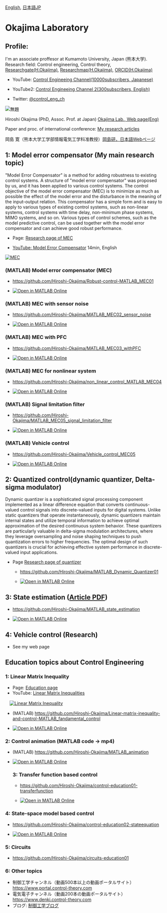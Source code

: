 [English](https://github.com/Hiroshi-Okajima), [日本語JP](https://github.com/Hiroshi-Okajima/Profile-Japanese)

# Okajima Laboratory

## Profile: 

I'm an associate proffesor at Kumamoto University, Japan (熊本大学). Research field: Control engineering, Control theory, [Researchgate(H.Okajima)](https://www.researchgate.net/profile/Hiroshi-Okajima), [Researchmap(H.Okajima)](https://researchmap.jp/read0203288?lang=en), [ORCID(H.Okajima)](https://orcid.org/0000-0001-7621-7482)

- YouTube: [Control Engineeing Channel(10000subscribers, Japanese)](https://www.youtube.com/c/ControlEngineeringChannel/videos)

- YouTube2: [Control Engineeing Channel 2(300subscribers, English)](https://www.youtube.com/@ControlEngineeringCh/videos)

- Twitter: [@control_eng_ch](https://twitter.com/control_eng_ch)

![無題](https://user-images.githubusercontent.com/112537733/188295382-7b3892e7-38ec-4fc6-93e2-f9d575c0926c.jpg)

Hiroshi Okajima (PhD, Assoc. Prof. at Japan) [Okajima Lab., Web page(Eng)](https://www.control-theory.com/en)

Paper and proc. of international conference: [My research articles](https://www.control-theory.com/en/research-achievements) 

岡島 寛（熊本大学工学部情報電気工学科准教授）[岡島研，日本語Webページ](https://www.control-theory.com)

## 1: Model error compensator (My main research topic)

"Model Error Compensator" is a method for adding robustness to existing control systems. A structure of "model error compensator" was proposed by us, and it has been applied to various control systems. The control objective of the model error compensator (MEC) is to minimize as much as possible the effect of the model error and the disturbance in the meaning of the input-output relation. This compensator has a simple form and is easy to apply to various types of existing control systems, such as non-linear systems, control systems with time delay, non-minimum phase systems, MIMO systems, and so on. Various types of control schemes, such as the model predictive control, can be used together with the model error compensator and can achieve good robust performance. 

- Page: [Research page of MEC](https://www.control-theory.com/en/rt-model-error-compensator)

- [YouTube: Model Error Compensator](https://youtu.be/UbEQD22V20c?si=fTFpegjDsDgVg74e) 14min, English
 
[![MEC](https://github.com/user-attachments/assets/1b70efcd-2898-47f0-8ccb-493d5baf186d)](https://youtu.be/UbEQD22V20c?si=fTFpegjDsDgVg74e)

### (MATLAB) Model error compensator (MEC)
 - https://github.com/Hiroshi-Okajima/Robust-control-MATLAB_MEC01

 - [![Open in MATLAB Online](https://www.mathworks.com/images/responsive/global/open-in-matlab-online.svg)](https://matlab.mathworks.com/open/github/v1?repo=Hiroshi-Okajima/Robust-control-MATLAB_MEC01)

### (MATLAB) MEC with sensor noise 

- https://github.com/Hiroshi-Okajima/MATLAB_MEC02_sensor_noise

- [![Open in MATLAB Online](https://www.mathworks.com/images/responsive/global/open-in-matlab-online.svg)](https://matlab.mathworks.com/open/github/v1?repo=Hiroshi-Okajima/MATLAB_MEC02_sensor_noise)
  
### (MATLAB) MEC with PFC 
- https://github.com/Hiroshi-Okajima/MATLAB_MEC03_withPFC

- [![Open in MATLAB Online](https://www.mathworks.com/images/responsive/global/open-in-matlab-online.svg)](https://matlab.mathworks.com/open/github/v1?repo=Hiroshi-Okajima/MATLAB_MEC03_withPFC)
  
### (MATLAB) MEC for nonlinear system 

- https://github.com/Hiroshi-Okajima/non_linear_control_MATLAB_MEC04
  
- [![Open in MATLAB Online](https://www.mathworks.com/images/responsive/global/open-in-matlab-online.svg)](https://matlab.mathworks.com/open/github/v1?repo=Hiroshi-Okajima/non_linear_control_MATLAB_MEC04)
  
### (MATLAB) Signal limitation filter 
- https://github.com/Hiroshi-Okajima/MATLAB_MEC05_signal_limitation_filter

- [![Open in MATLAB Online](https://www.mathworks.com/images/responsive/global/open-in-matlab-online.svg)](https://matlab.mathworks.com/open/github/v1?repo=Hiroshi-Okajima/MATLAB_MEC05_signal_limitation_filter)
 
### (MATLAB) Vehicle control 

- https://github.com/Hiroshi-Okajima/Vehicle_control_MEC05

- [![Open in MATLAB Online](https://www.mathworks.com/images/responsive/global/open-in-matlab-online.svg)](https://matlab.mathworks.com/open/github/v1?repo=Hiroshi-Okajima/Vehicle_control_MEC05)

## 2: Quantized control(dynamic quantizer, Delta-sigma modulator)

Dynamic quantizer is a sophisticated signal processing component implemented as a linear difference equation that converts continuous-valued control signals into discrete-valued inputs for digital systems. Unlike static quantizers that operate instantaneously, dynamic quantizers maintain internal states and utilize temporal information to achieve optimal approximation of the desired continuous system behavior. These quantizers are particularly valuable in delta-sigma modulation architectures, where they leverage oversampling and noise shaping techniques to push quantization errors to higher frequencies. The optimal design of such quantizers is crucial for achieving effective system performance in discrete-valued input applications.

- Page [Research page of quantizer](https://www.control-theory.com/en/rt-dynamic-quantizer)

  -  https://github.com/Hiroshi-Okajima/MATLAB_Dynamic_Quantizer01
  
  - [![Open in MATLAB Online](https://www.mathworks.com/images/responsive/global/open-in-matlab-online.svg)](https://matlab.mathworks.com/open/github/v1?repo=Hiroshi-Okajima/MATLAB_Dynamic_Quantizer01)

## 3: State estimation ([Article PDF](https://www.tandfonline.com/doi/full/10.1080/18824889.2021.1985702))

  - https://github.com/Hiroshi-Okajima/MATLAB_state_estimation

- [![Open in MATLAB Online](https://www.mathworks.com/images/responsive/global/open-in-matlab-online.svg)](https://matlab.mathworks.com/open/github/v1?repo=Hiroshi-Okajima/MATLAB_state_estimation)

## 4: Vehicle control (Research)

  - See my web page

## Education topics about Control Engineering

### 1: Linear Matrix Inequality 

- Page: [Education page](https://www.control-theory.com/en/et-linear-matrix-inequality)
- YouTube: [Linear Matrix Inequalities](https://youtu.be/gJT_rudgnSY?si=mrtiYnEakJWn8Y14)

　[![Linear Matrix Inequality](https://user-images.githubusercontent.com/112537733/188101141-f86dee2e-ba6a-41c3-b223-e12b2da5aef6.png)](https://youtu.be/gJT_rudgnSY?si=mrtiYnEakJWn8Y14)

  - (MATLAB) https://github.com/Hiroshi-Okajima/Linear-matrix-inequality-and-control-MATLAB_fandamental_control

- [![Open in MATLAB Online](https://www.mathworks.com/images/responsive/global/open-in-matlab-online.svg)](https://matlab.mathworks.com/open/github/v1?repo=Hiroshi-Okajima/Linear-matrix-inequality-and-control-MATLAB_fandamental_control)



### 2: Control animation (MATLAB code -> mp4)

 - (MATLAB) https://github.com/Hiroshi-Okajima/MATLAB_animation
   
- [![Open in MATLAB Online](https://www.mathworks.com/images/responsive/global/open-in-matlab-online.svg)](https://matlab.mathworks.com/open/github/v1?repo=Hiroshi-Okajima/MATLAB_animation)

  ### 3: Transfer function based control 
  - https://github.com/Hiroshi-Okajima/control-education01-transferfunction

  - [![Open in MATLAB Online](https://www.mathworks.com/images/responsive/global/open-in-matlab-online.svg)](https://matlab.mathworks.com/open/github/v1?repo=Hiroshi-Okajima/control-education01-transferfunction)
   
 ### 4: State-space model based control
 - https://github.com/Hiroshi-Okajima/control-education02-stateequation

 - [![Open in MATLAB Online](https://www.mathworks.com/images/responsive/global/open-in-matlab-online.svg)](https://matlab.mathworks.com/open/github/v1?repo=Hiroshi-Okajima/control-education02-stateequation)
   
### 5: Circuits
 - https://github.com/Hiroshi-Okajima/circuits-education01
 ### 6: Other topics
 - 制御工学チャンネル（動画500本以上の動画ポータルサイト） https://www.portal.control-theory.com
 - 電気電子チャンネル（動画200本の動画ポータルサイト） https://www.denki.control-theory.com
 - ブログ: [制御工学ブログ](https://blog.control-theory.com)
